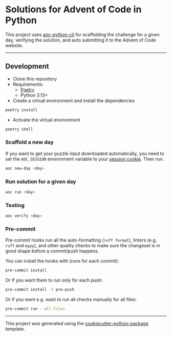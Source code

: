 # Solutions for Advent of Code in Python

This project uses [aoc-python-cli](https://github.com/advent-of-code-python-cli) for 
scaffolding the challenge for a given day, verifying the solution, and auto submitting it to the Advent of Code website.

---
## Development

* Clone this repository
* Requirements:
  * [Poetry](https://python-poetry.org/)
  * Python 3.13+
* Create a virtual environment and install the dependencies

```sh
poetry install
```

* Activate the virtual environment

```sh
poetry shell
```
### Scaffold a new day
If you want to get your puzzle input downloaded automatically, you need to set the `AOC_SESSION`
environment variable to your [session cookie](https://github.com/wimglenn/advent-of-code-wim/issues/1). Then run:

```sh
aoc new-day <day>
```

### Run solution for a given day

```sh
aoc run <day>
```

### Testing

```sh
aoc verify <day>
```

### Pre-commit

Pre-commit hooks run all the auto-formatting (`ruff format`), linters (e.g. `ruff` and `mypy`), and other quality
 checks to make sure the changeset is in good shape before a commit/push happens.

You can install the hooks with (runs for each commit):

```sh
pre-commit install
```

Or if you want them to run only for each push:

```sh
pre-commit install -t pre-push
```

Or if you want e.g. want to run all checks manually for all files:

```sh
pre-commit run --all-files
```

---

This project was generated using the [cookiecutter-python-package](https://github.com/nekeal/cookiecutter-python-package) template.
